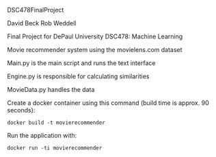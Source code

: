 DSC478FinalProject

David Beck
Rob Weddell

Final Project for DePaul University DSC478: Machine Learning


Movie recommender system using the movielens.com dataset

Main.py is the main script and runs the text interface

Engine.py is responsible for calculating similarities

MovieData.py handles the data


Create a docker container using this command (build time is approx. 90 seconds):

    docker build -t movierecommender


Run the application with:

    docker run -ti movierecommender